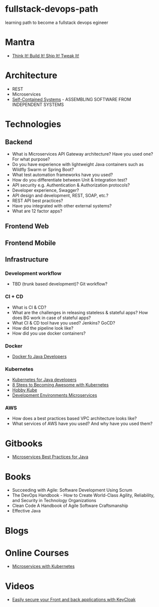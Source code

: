 # fullstack-devops-path
learning path to become a fullstack devops egineer

# Mantra

- [Think It! Build It! Ship It! Tweak It!](https://vimeo.com/94950270)

# Architecture

- REST
- Microservices
- [Self-Contained Systems](http://scs-architecture.org/) - ASSEMBLING SOFTWARE FROM INDEPENDENT SYSTEMS

# Technologies

## Backend

- What is Microservices API Gateway architecture? Have you used one? For what purpose?
- Do you have experience with lightweight Java containers such as Wildfly Swarm or Spring Boot?
- What test automation frameworks have you used?
- How do you differentiate between Unit & Integration test?
- API security e.g. Authentication & Authorization protocols?
- Developer experience, Swagger?
- API design and development, REST, SOAP, etc.?
- REST API best practices?
- Have you integrated with other external systems?
- What are 12 factor apps?

## Frontend Web

## Frontend Mobile

## Infrastructure

### Development workflow

- TBD (trunk based development)? Git workflow?

### CI + CD

- What is CI & CD?
- What are the challenges in releasing stateless & stateful apps? How does BG work in case of stateful apps?
- What CI & CD tool have you used? Jenkins? GoCD?
- How did the pipeline look like?
- How did you use docker containers?

### Docker

- [Docker fo Java Developers](https://htmlpreview.github.io/?https://github.com/redhat-developer-demos/docker-java/blob/devnexus2017/readme.html)

### Kubernetes

* [Kubernetes for Java developers](https://www.youtube.com/watch?v=_vM3ORa9_JE&feature=youtu.be)
* [8 Steps to Becoming Awesome with Kubernetes](https://docs.google.com/presentation/d/1ij64THksTygvifW5BD-n0ipc6MDF4cGBRQcV3BRYaoM/edit?_lrsc=927c6920-c737-4468-89b4-ddd9e2baa7b9&sc_cid=70160000000KGB4AAO#slide=id.g278b81b176_0_613)
* [Hobby Kube](https://github.com/hobby-kube/guide)
* [Development Environments Microservices](https://www.datawire.io/guide/development/development-environments-microservices/)

### AWS

- How does a best practices based VPC architecture looks like?
- What services of AWS have you used? And why have you used them?

# Gitbooks

- [Microservices Best Practices for Java](https://cnjunq.gitbooks.io/microservices-best-practices-for-java)

# Books

* Succeeding with Agile: Software Development Using Scrum
* The DevOps Handbook - How to Create World-Class Agility, Reliability, and Security in Technology Organizations
* Clean Code A Handbook of Agile Software Craftsmanship
* Effective Java

# Blogs

# Online Courses

* [Microservices with Kubernetes](https://robertbrem.github.io/Microservices_with_Kubernetes/)

# Videos

* [Easily secure your Front and back applications with KeyCloak](https://www.youtube.com/watch?v=RGp4HUKikts)
